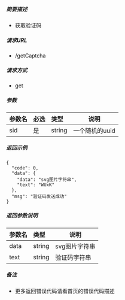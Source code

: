 ##### 简要描述

- 获取验证码

##### 请求URL

- /getCaptcha

##### 请求方式

- get

##### 参数

|参数名|必选|类型|说明|
|:----    |:---|:----- |-----   |
|sid |是  |string |一个随机的uuid   |

##### 返回示例

``` 
{
  "code": 0,
  "data": {
    "data": "svg图片字符串",
    "text": "WUxK"
  },
  "msg": "验证码发送成功"
}
```

##### 返回参数说明

|参数名|类型|说明|
|:-----  |:-----|-----                           |
|data |string   |svg图片字符串  |
|text |string   |验证码字符串  |

##### 备注

- 更多返回错误代码请看首页的错误代码描述



